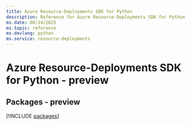 ```yaml
---
title: Azure Resource-Deployments SDK for Python
description: Reference for Azure Resource-Deployments SDK for Python
ms.date: 08/14/2025
ms.topic: reference
ms.devlang: python
ms.service: resource-deployments
---
```

# Azure Resource-Deployments SDK for Python - preview
## Packages - preview
[!INCLUDE [packages](resource-deployments-index.md)]